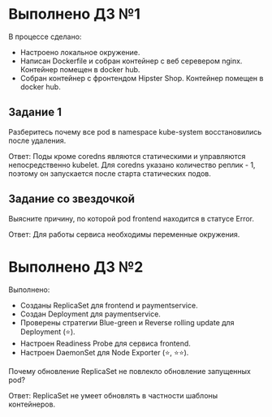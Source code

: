 # Выполнено ДЗ №1

В процессе сделано:

   - Настроено локальное окружение.
   - Написан Dockerfile и собран контейнер с веб серевером nginx. Контейнер помещен в docker hub.
   - Собран контейнер с фронтендом Hipster Shop. Контейнер помещен в docker hub.

## Задание 1
Разберитесь почему все pod в namespace kube-system восстановились
после удаления.

Ответ: Поды кроме coredns являются статическими и управляются непосредственно kubelet. Для coredns указано количество реплик - 1, поэтому он запускается после старта статических подов.

## Задание со звездочкой
Выясните причину, по которой pod frontend находится в статусе Error.

Ответ: Для работы сервиса необходимы переменные окружения.

# Выполнено ДЗ №2

Выполнено:

   - Созданы ReplicaSet для frontend и paymentservice.
   - Создан Deployment для paymentservice.
   - Проверены стратегии Blue-green и Reverse rolling update для Deployment (⭐).
   - Настроен Readiness Probe для сервиса frontend.
   - Настроен DaemonSet для Node Exporter (⭐, ⭐⭐). 

Почему обновление ReplicaSet не повлекло обновление
запущенных pod?

Ответ:  ReplicaSet не умеет обновлять в частности шаблоны контейнеров. 


